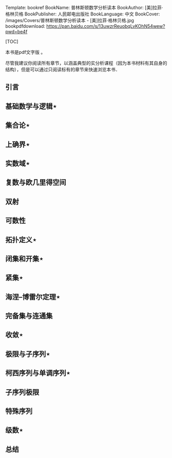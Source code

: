Template: bookref
BookName: 普林斯顿数学分析读本
BookAuthor: [美]拉菲·格林贝格
BookPublisher: 人民邮电出版社
BookLanguage: 中文
BookCover: /images/Covers/普林斯顿数学分析读本 - [美]拉菲·格林贝格.jpg
bookpdfdownload: https://pan.baidu.com/s/13uwzrReuobqLvKOhN54wew?pwd=be4f



[TOC]

本书是pdf文字版 。

尽管我建议你阅读所有章节，以涵盖典型的实分析课程（因为本书材料有其自身的结构），但是可以通过只阅读标有的章节来快速浏览本书．

## 引言
## 基础数学与逻辑⋆
## 集合论⋆
## 上确界⋆
## 实数域⋆
## 复数与欧几里得空间
## 双射
## 可数性
## 拓扑定义⋆
## 闭集和开集⋆
## 紧集⋆
## 海涅–博雷尔定理⋆
## 完备集与连通集
## 收敛⋆
## 极限与子序列⋆
## 柯西序列与单调序列⋆
## 子序列极限
## 特殊序列
## 级数⋆
## 总结
